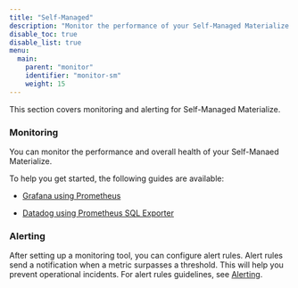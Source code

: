 ```yaml
---
title: "Self-Managed"
description: "Monitor the performance of your Self-Managed Materialize region with Datadog and Grafana."
disable_toc: true
disable_list: true
menu:
  main:
    parent: "monitor"
    identifier: "monitor-sm"
    weight: 15
---
```


This section covers monitoring and alerting for Self-Managed Materialize.

### Monitoring

You can monitor the performance and overall health of your Self-Manaed
Materialize.

To help you get started, the following guides are available:

- [Grafana using Prometheus](/manage/monitor/self-managed/prometheus/)

- [Datadog using Prometheus SQL Exporter](/manage/monitor/self-managed/datadog/)


### Alerting

After setting up a monitoring tool, you can configure alert rules. Alert rules
send a notification when a metric surpasses a threshold. This will help you
prevent operational incidents. For alert rules guidelines, see
[Alerting](/manage/monitor/self-managed/alerting/).
